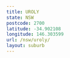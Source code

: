 ```yaml
---
title: UROLY
state: NSW
postcode: 2700
latitude: -34.902108
longitude: 146.303599
url: /nsw/uroly/
layout: suburb
---
```

